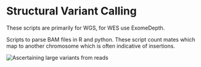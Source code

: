# Structural Variant Calling

These scripts are primarily for WGS, for WES use ExomeDepth.

Scripts to parse BAM files in R and python.
These script count mates which map to another chromosome which is often indicative of insertions.

![Ascertaining large variants from reads](https://raw.githubusercontent.com/plagnollab/DNASeq_pipeline/master/alignment/README.docs/read_mapping.png "Ascertaining large variants from reads")
